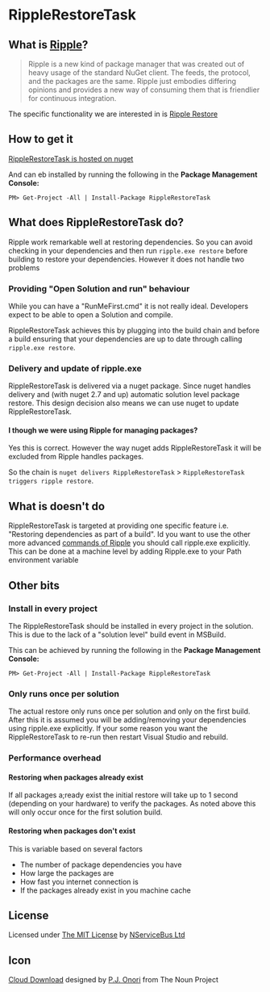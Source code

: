 RippleRestoreTask
=================

## What is [Ripple](http://darthfubumvc.github.io/ripple/ripple/)? 

> Ripple is a new kind of package manager that was created out of heavy usage of the standard NuGet client. The feeds, the protocol, and the packages are the same. Ripple just embodies differing opinions and provides a new way of consuming them that is friendlier for continuous integration.

The specific functionality we are interested in is [Ripple Restore](http://darthfubumvc.github.io/ripple/ripple/commands/restore/) 

## How to get it

[RippleRestoreTask is hosted on nuget](https://www.nuget.org/packages/RippleRestoreTask/)  

And can eb installed by running the following in the **Package Management Console:**

    PM> Get-Project -All | Install-Package RippleRestoreTask
 

## What does RippleRestoreTask do? 

Ripple work remarkable well at restoring dependencies. So you can avoid checking in your dependencies and then run `ripple.exe restore` before building to restore your dependencies. However it does not handle two problems 

### Providing "Open Solution and run" behaviour  

While you can have a "RunMeFirst.cmd" it is not really ideal. Developers expect to be able to open a Solution and compile.

RippleRestoreTask achieves this by plugging into the build chain and before a build ensuring that your dependencies are up to date through calling `ripple.exe restore`.

### Delivery and update of ripple.exe

RippleRestoreTask is delivered via a nuget package. Since nuget handles delivery and (with nuget 2.7 and up) automatic solution level package restore. This design decision also means we can use nuget to update RippleRestoreTask.

#### I though we were using Ripple for managing packages?

Yes this is correct. However the way nuget adds RippleRestoreTask it will be excluded from Ripple handles packages. 

So the chain is `nuget delivers RippleRestoreTask` > `RippleRestoreTask triggers ripple restore`.

## What is doesn't do

RippleRestoreTask is targeted at providing one specific feature i.e. "Restoring dependencies as part of a build". Id you want to use the other more advanced [commands of Ripple](http://darthfubumvc.github.io/ripple/ripple/commands/) you should call ripple.exe explicitly. This can be done at a machine level by adding Ripple.exe to your Path environment variable  

## Other bits

### Install in every project

The RippleRestoreTask should be installed in every project in the solution. This is due to the lack of a "solution level" build event in MSBuild. 

This can be achieved by running the following in the **Package Management Console:**

    PM> Get-Project -All | Install-Package RippleRestoreTask

### Only runs once per solution

The actual restore only runs once per solution and only on the first build. After this it is assumed you will be adding/removing your dependencies using ripple.exe explicitly. If your some reason you want the RippleRestoreTask to re-run then restart Visual Studio and rebuild.

### Performance overhead

#### Restoring when packages already exist

If all packages a;ready exist the initial restore will take up to 1 second (depending on your hardware) to verify the packages. As noted above this will only occur once for the first solution build.    

#### Restoring when packages don't exist

This is variable based on several factors

 * The number of package dependencies you have
 * How large the packages are
 * How fast you internet connection is
 * If the packages already exist in you machine cache 

## License  

Licensed under [The MIT License](http://opensource.org/licenses/MIT) by [NServiceBus Ltd](http://www.particular.net/)

## Icon

<a href="http://thenounproject.com/noun/cloud-download/#icon-No2786" target="_blank">Cloud Download</a> designed by <a href="http://thenounproject.com/somerandomdude" target="_blank">P.J. Onori</a> from The Noun Project